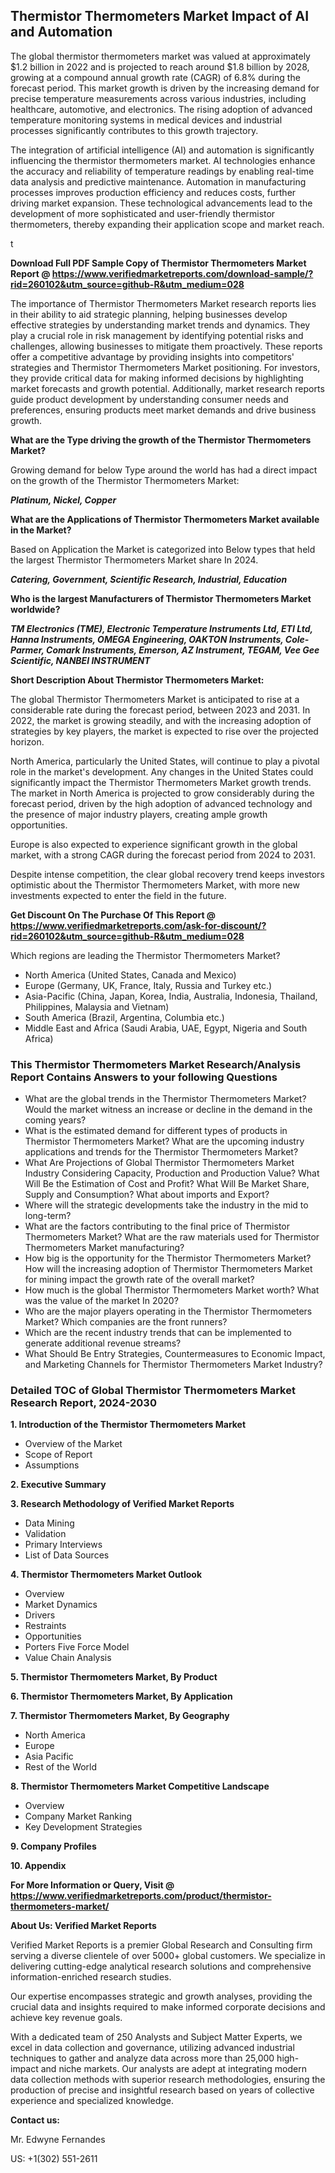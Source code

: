 <h2>Thermistor Thermometers Market Impact of AI and Automation</h2><p>The global thermistor thermometers market was valued at approximately $1.2 billion in 2022 and is projected to reach around $1.8 billion by 2028, growing at a compound annual growth rate (CAGR) of 6.8% during the forecast period. This market growth is driven by the increasing demand for precise temperature measurements across various industries, including healthcare, automotive, and electronics. The rising adoption of advanced temperature monitoring systems in medical devices and industrial processes significantly contributes to this growth trajectory.</p><p>The integration of artificial intelligence (AI) and automation is significantly influencing the thermistor thermometers market. AI technologies enhance the accuracy and reliability of temperature readings by enabling real-time data analysis and predictive maintenance. Automation in manufacturing processes improves production efficiency and reduces costs, further driving market expansion. These technological advancements lead to the development of more sophisticated and user-friendly thermistor thermometers, thereby expanding their application scope and market reach.</p>t</p><p id="" class=""><strong>Download Full PDF Sample Copy of Thermistor Thermometers Market Report @ <a href="https://www.verifiedmarketreports.com/download-sample/?rid=260102&utm_source=github-R&utm_medium=028" target="_blank">https://www.verifiedmarketreports.com/download-sample/?rid=260102&utm_source=github-R&utm_medium=028</a></strong></p><p>The importance of&nbsp;Thermistor Thermometers Market research reports lies in their ability to aid strategic planning, helping businesses develop effective strategies by understanding market trends and dynamics. They play a crucial role in risk management by identifying potential risks and challenges, allowing businesses to mitigate them proactively. These reports offer a competitive advantage by providing insights into competitors' strategies and Thermistor Thermometers Market positioning. For investors, they provide critical data for making informed decisions by highlighting market forecasts and growth potential. Additionally, market research reports guide product development by understanding consumer needs and preferences, ensuring products meet market demands and drive business growth.</p><p><strong>What are the&nbsp;Type driving the growth of the Thermistor Thermometers Market?</strong></p><p id="" class="">Growing demand for below Type around the world has had a direct impact on the growth of the Thermistor Thermometers Market:</p><em><strong>Platinum, Nickel, Copper</strong></em></p><strong>What are the&nbsp;Applications&nbsp;of Thermistor Thermometers Market available in the Market?</strong></p><p id="" class="">Based on Application the Market is categorized into Below types that held the largest Thermistor Thermometers Market share In 2024.</p><em><strong>Catering, Government, Scientific Research, Industrial, Education</strong></em></p><strong>Who is the largest Manufacturers of Thermistor Thermometers Market worldwide?</strong></p><p><em><strong>TM Electronics (TME), Electronic Temperature Instruments Ltd, ETI Ltd, Hanna Instruments, OMEGA Engineering, OAKTON Instruments, Cole-Parmer, Comark Instruments, Emerson, AZ Instrument, TEGAM, Vee Gee Scientific, NANBEI INSTRUMENT</strong></em></p><p id="" class=""><strong>Short Description About Thermistor Thermometers Market:</strong></p><p>The global Thermistor Thermometers Market is anticipated to rise at a considerable rate during the forecast period, between 2023 and 2031. In 2022, the market is growing steadily, and with the increasing adoption of strategies by key players, the market is expected to rise over the projected horizon.</p><p>North America, particularly the United States, will continue to play a pivotal role in the market's development. Any changes in the United States could significantly impact the Thermistor Thermometers Market growth trends. The market in North America is projected to grow considerably during the forecast period, driven by the high adoption of advanced technology and the presence of major industry players, creating ample growth opportunities.</p><p>Europe is also expected to experience significant growth in the global market, with a strong CAGR during the forecast period from 2024 to 2031.</p><p>Despite intense competition, the clear global recovery trend keeps investors optimistic about the Thermistor Thermometers Market, with more new investments expected to enter the field in the future.</p><p id="" class=""><strong>Get Discount On The Purchase Of This Report @ <a href="https://www.verifiedmarketreports.com/ask-for-discount/?rid=260102&utm_source=github-R&utm_medium=028" target="_blank">https://www.verifiedmarketreports.com/ask-for-discount/?rid=260102&utm_source=github-R&utm_medium=028</a></strong></p>Which regions are leading the Thermistor Thermometers Market?</p><ul><li>North America (United States, Canada and Mexico)</li><li>Europe (Germany, UK, France, Italy, Russia and Turkey etc.)</li><li>Asia-Pacific (China, Japan, Korea, India, Australia, Indonesia, Thailand, Philippines, Malaysia and Vietnam)</li><li>South America (Brazil, Argentina, Columbia etc.)</li><li>Middle East and Africa (Saudi Arabia, UAE, Egypt, Nigeria and South Africa)</li></ul><h3 id="" class="">This Thermistor Thermometers Market Research/Analysis Report Contains Answers to your following Questions</h3><ul><li>What are the global trends in the Thermistor Thermometers Market? Would the market witness an increase or decline in the demand in the coming years?</li><li>What is the estimated demand for different types of products in Thermistor Thermometers Market? What are the upcoming industry applications and trends for the Thermistor Thermometers Market?</li><li>What Are Projections of Global Thermistor Thermometers Market Industry Considering Capacity, Production and Production Value? What Will Be the Estimation of Cost and Profit? What Will Be Market Share, Supply and Consumption? What about imports and Export?</li><li>Where will the strategic developments take the industry in the mid to long-term?</li><li>What are the factors contributing to the final price of Thermistor Thermometers Market? What are the raw materials used for Thermistor Thermometers Market manufacturing?</li><li>How big is the opportunity for the Thermistor Thermometers Market? How will the increasing adoption of Thermistor Thermometers Market for mining impact the growth rate of the overall market?</li><li>How much is the global Thermistor Thermometers Market worth? What was the value of the market In 2020?</li><li>Who are the major players operating in the Thermistor Thermometers Market? Which companies are the front runners?</li><li>Which are the recent industry trends that can be implemented to generate additional revenue streams?</li><li>What Should Be Entry Strategies, Countermeasures to Economic Impact, and Marketing Channels for Thermistor Thermometers Market Industry?</li></ul><h3 id="" class="">Detailed TOC of Global Thermistor Thermometers Market Research Report, 2024-2030</h3><p id="" class=""><strong>1. Introduction of the Thermistor Thermometers Market</strong></p><ul><li>Overview of the Market</li><li>Scope of Report</li><li>Assumptions</li></ul><p id="" class=""><strong>2. Executive Summary</strong></p><p id="" class=""><strong>3. Research Methodology of Verified Market Reports</strong></p><ul><li>Data Mining</li><li>Validation</li><li>Primary Interviews</li><li>List of Data Sources</li></ul><p id="" class=""><strong>4. Thermistor Thermometers Market Outlook</strong></p><ul><li>Overview</li><li>Market Dynamics</li><li>Drivers</li><li>Restraints</li><li>Opportunities</li><li>Porters Five Force Model</li><li>Value Chain Analysis</li></ul><p id="" class=""><strong>5. Thermistor Thermometers Market, By Product</strong></p><p id="" class=""><strong>6. Thermistor Thermometers Market, By Application</strong></p><p id="" class=""><strong>7. Thermistor Thermometers Market, By Geography</strong></p><ul><li>North America</li><li>Europe</li><li>Asia Pacific</li><li>Rest of the World</li></ul><p id="" class=""><strong>8. Thermistor Thermometers Market Competitive Landscape</strong></p><ul><li>Overview</li><li>Company Market Ranking</li><li>Key Development Strategies</li></ul><p id="" class=""><strong>9. Company Profiles</strong></p><p id="" class=""><strong>10. Appendix</strong></p><p id="" class=""><strong>For More Information or Query, Visit @ <a href="https://www.verifiedmarketreports.com/product/thermistor-thermometers-market/" target="_blank">https://www.verifiedmarketreports.com/product/thermistor-thermometers-market/</a></strong></p><p id="" class=""><strong>About Us: Verified Market Reports</strong></p><p id="" class="">Verified Market Reports is a premier Global Research and Consulting firm serving a diverse clientele of over 5000+ global customers. We specialize in delivering cutting-edge analytical research solutions and comprehensive information-enriched research studies.</p><p id="" class="">Our expertise encompasses strategic and growth analyses, providing the crucial data and insights required to make informed corporate decisions and achieve key revenue goals.</p><p id="" class="">With a dedicated team of 250 Analysts and Subject Matter Experts, we excel in data collection and governance, utilizing advanced industrial techniques to gather and analyze data across more than 25,000 high-impact and niche markets. Our analysts are adept at integrating modern data collection methods with superior research methodologies, ensuring the production of precise and insightful research based on years of collective experience and specialized knowledge.</p><p id="" class=""><strong>Contact us:</strong></p><p id="" class="">Mr. Edwyne Fernandes</p><p id="" class="">US: +1(302) 551-2611</p>